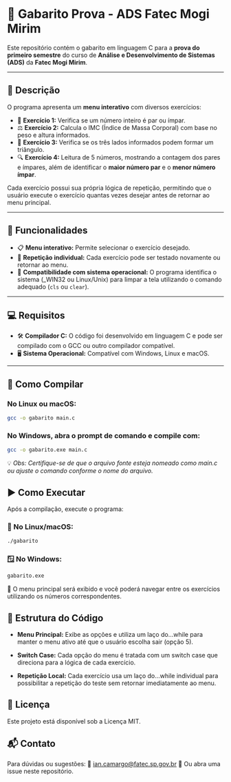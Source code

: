 # 📘 Gabarito Prova - ADS Fatec Mogi Mirim

Este repositório contém o gabarito em linguagem C para a **prova do primeiro semestre** do curso de **Análise e Desenvolvimento de Sistemas (ADS)** da **Fatec Mogi Mirim**.

---

## 📝 Descrição

O programa apresenta um **menu interativo** com diversos exercícios:

- 🔢 **Exercício 1:** Verifica se um número inteiro é par ou ímpar.
- ⚖️ **Exercício 2:** Calcula o IMC (Índice de Massa Corporal) com base no peso e altura informados.
- 📐 **Exercício 3:** Verifica se os três lados informados podem formar um triângulo.
- 🔍 **Exercício 4:** Leitura de 5 números, mostrando a contagem dos pares e ímpares, além de identificar o **maior número par** e o **menor número ímpar**.

Cada exercício possui sua própria lógica de repetição, permitindo que o usuário execute o exercício quantas vezes desejar antes de retornar ao menu principal.

---

## 🧰 Funcionalidades

- 📋 **Menu interativo:** Permite selecionar o exercício desejado.
- 🔁 **Repetição individual:** Cada exercício pode ser testado novamente ou retornar ao menu.
- 🧼 **Compatibilidade com sistema operacional:** O programa identifica o sistema (_WIN32 ou Linux/Unix) para limpar a tela utilizando o comando adequado (`cls` ou `clear`).

---

## 💻 Requisitos

- 🛠️ **Compilador C:** O código foi desenvolvido em linguagem C e pode ser compilado com o GCC ou outro compilador compatível.
- 🖥️ **Sistema Operacional:** Compatível com Windows, Linux e macOS.

---

## 🧪 Como Compilar

### No Linux ou macOS:
```bash
gcc -o gabarito main.c
```

### No Windows, abra o prompt de comando e compile com:

```bash
gcc -o gabarito.exe main.c
```

💡 *Obs: Certifique-se de que o arquivo fonte esteja nomeado como main.c ou ajuste o comando conforme o nome do arquivo.*

## ▶️ Como Executar
Após a compilação, execute o programa:

### 🐧 No Linux/macOS:

```bash
./gabarito
```

### 🪟 No Windows:

```bash
gabarito.exe
```

📌 O menu principal será exibido e você poderá navegar entre os exercícios utilizando os números correspondentes.

## 📂 Estrutura do Código
- **Menu Principal:** Exibe as opções e utiliza um laço do...while para manter o menu ativo até que o usuário escolha sair (opção 5).

- **Switch Case:** Cada opção do menu é tratada com um switch case que direciona para a lógica de cada exercício.

- **Repetição Local:** Cada exercício usa um laço do...while individual para possibilitar a repetição do teste sem retornar imediatamente ao menu.

## 📄 Licença
Este projeto está disponível sob a Licença MIT.

## 📬 Contato
Para dúvidas ou sugestões:
📧 ian.camargo@fatec.sp.gov.br
📁 Ou abra uma issue neste repositório.
